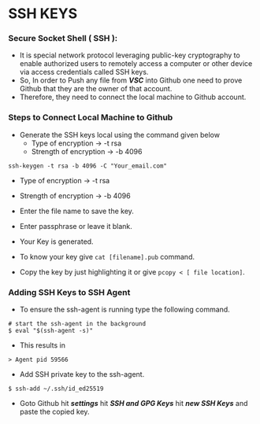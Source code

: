 SSH KEYS
=
  ### Secure Socket Shell ( SSH ):
  - It is special network protocol leveraging public-key cryptography to enable authorized users to remotely access a computer or other device via access credentials called SSH keys.
  - So, In order to Push any file from ***VSC*** into Github one need to prove Github that they are the owner of that account. 
  - Therefore, they need to connect the local machine to Github account.

  ### Steps to Connect Local Machine to Github
  - Generate the SSH keys local using the command given below
     - Type of encryption -> -t rsa
     - Strength of encryption -> -b 4096  
  ```
  ssh-keygen -t rsa -b 4096 -C "Your_email.com" 
  ```
  - Type of encryption -> -t rsa
  - Strength of encryption -> -b 4096

  -  Enter the file name to save the key.
  -  Enter passphrase or leave it blank.
  -  Your Key is generated.
  -  To know your key give ``` cat [filename].pub ``` command.
  -  Copy the key by just highlighting it or give ``` pcopy < [ file location] ```.
  
  ### Adding SSH Keys to SSH Agent
  - To ensure the ssh-agent is running type the following command.
  ```
  # start the ssh-agent in the background
  $ eval "$(ssh-agent -s)"
  ```
  - This results in 
  ```
  > Agent pid 59566
  ```
  - Add SSH private key to the ssh-agent.
  ```
  $ ssh-add ~/.ssh/id_ed25519
  ```
  - Goto Github hit ***settings*** hit ***SSH and GPG Keys*** hit ***new SSH Keys*** and paste the copied key.
  


  
